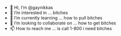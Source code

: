 - 👋 Hi, I’m @gaynikkas
- 👀 I’m interested in ... bitches 
- 🌱 I’m currently learning ... how to pull bitches 
- 💞️ I’m looking to collaborate on ... how to get bitches 
- 📫 How to reach me ... is call 1-800 i need bitches 

<!---
gaynikkas/gaynikkas is a ✨ special ✨ repository because its `README.md` (this file) appears on your GitHub profile.
You can click the Preview link to take a look at your changes.
--->
